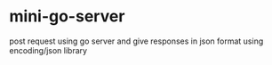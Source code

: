 # mini-go-server
post request using go server and give responses in json format using encoding/json library
